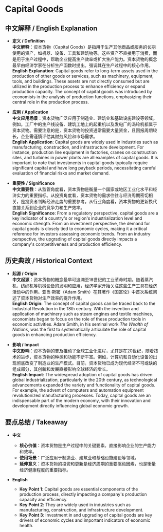 # Capital Goods

## 中文解释 / English Explanation

* **定义 / Definition**  
  **中文解释**：资本货物（Capital Goods）是指用于生产其他商品或服务的长期使用的资产，如机器、设备、工具和建筑物等。这些资产不直接用于消费，而是用于生产过程中，帮助企业提高生产效率或扩大生产能力。资本货物的概念最早由经济学家在分析生产函数时提出，强调其在生产过程中的核心作用。  
  **English Explanation**: Capital goods refer to long-term assets used in the production of other goods or services, such as machinery, equipment, tools, and buildings. These assets are not directly consumed but are utilized in the production process to enhance efficiency or expand production capacity. The concept of capital goods was introduced by economists in the analysis of production functions, emphasizing their central role in the production process.

* **应用 / Application**  
  **中文应用场景**：资本货物广泛应用于制造业、建筑业和基础设施建设等领域。例如，工厂中的生产线设备、建筑工地上的起重机以及发电厂的涡轮机都属于资本货物。需要注意的是，资本货物的投资通常需要大量资金，且回报周期较长，企业需谨慎评估其财务风险和市场需求。  
  **English Application**: Capital goods are widely used in industries such as manufacturing, construction, and infrastructure development. For instance, production line equipment in factories, cranes on construction sites, and turbines in power plants are all examples of capital goods. It is important to note that investments in capital goods typically require significant capital and have long payback periods, necessitating careful evaluation of financial risks and market demand.

* **重要性 / Significance**  
  **中文重要性**：从监管角度看，资本货物是衡量一个国家或地区工业化水平和经济实力的重要指标。从投资角度看，资本货物的需求往往与经济周期密切相关，是投资者判断经济走势的重要参考。从行业角度看，资本货物的更新换代直接关系到企业的竞争力和生产效率。  
  **English Significance**: From a regulatory perspective, capital goods are a key indicator of a country's or region's industrialization level and economic strength. From an investment perspective, the demand for capital goods is closely tied to economic cycles, making it a critical reference for investors assessing economic trends. From an industry perspective, the upgrading of capital goods directly impacts a company's competitiveness and production efficiency.

## 历史典故 / Historical Context

* **起源 / Origin**  
  **中文起源**：资本货物的概念最早可追溯至18世纪的工业革命时期。随着蒸汽机、纺织机等机械设备的发明和应用，经济学家开始关注这些生产工具在经济活动中的作用。亚当·斯密（Adam Smith）在其著作《国富论》中首次系统阐述了资本货物对生产效率的提升作用。  
  **English Origin**: The concept of capital goods can be traced back to the Industrial Revolution in the 18th century. With the invention and application of machinery such as steam engines and textile machines, economists began to focus on the role of these production tools in economic activities. Adam Smith, in his seminal work *The Wealth of Nations*, was the first to systematically articulate the role of capital goods in enhancing production efficiency.

* **影响 / Impact**  
  **中文影响**：资本货物的普及推动了全球工业化进程，尤其是在20世纪，随着技术的进步，资本货物的种类和功能不断丰富。例如，计算机和自动化设备的出现彻底改变了制造业的生产模式。目前，资本货物已成为现代经济不可或缺的组成部分，其创新和发展直接影响全球经济的增长。  
  **English Impact**: The widespread adoption of capital goods has driven global industrialization, particularly in the 20th century, as technological advancements expanded the variety and functionality of capital goods. For example, the advent of computers and automation equipment revolutionized manufacturing processes. Today, capital goods are an indispensable part of the modern economy, with their innovation and development directly influencing global economic growth.

## 要点总结 / Takeaway

* **中文**  
  - **核心价值**：资本货物是生产过程中的关键要素，直接影响企业的生产能力和效率。  
  - **使用场景**：广泛应用于制造业、建筑业和基础设施建设等领域。  
  - **延伸意义**：资本货物的投资和更新是经济周期的重要驱动因素，也是衡量经济健康程度的重要指标。  

* **English**  
  - **Key Point 1**: Capital goods are essential components of the production process, directly impacting a company's production capacity and efficiency.  
  - **Key Point 2**: They are widely used in industries such as manufacturing, construction, and infrastructure development.  
  - **Key Point 3**: Investment in and upgrading of capital goods are key drivers of economic cycles and important indicators of economic health.